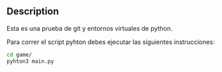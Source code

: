 ## Description
Esta es una prueba de git y entornos virtuales de python.

Para correr el script pyhton debes ejecutar las siguientes instrucciones:

```sh
cd game/
pyhton3 main.py
```



